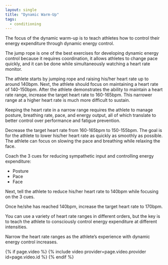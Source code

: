 ```yaml
---
layout: single
title: "Dynamic Warm-Up"
tags:
  - conditioning
---
```


The focus of the dynamic warm-up is to teach athletes how to control their energy
expenditure through dynamic energy control.

The jump rope is one of the best exercises for developing dynamic energy control because
it requires coordination, it allows athletes to change pace quickly, and it can be done while
simultaneously watching a heart rate monitor.

The athlete starts by jumping rope and raising his/her heart rate up to around 140bpm.
Next, the athlete should focus on maintaining a heart rate of 140-150bpm.
After the athlete demonstrates the ability to maintain a heart rate range, increase the
target heart rate to 160-165bpm. This narrower range at a higher heart rate is much more
difficult to sustain.

Keeping the heart rate in a narrow range requires the athlete to manage posture,
breathing rate, pace, and energy output, all of which translate to better control over
performance and fatigue prevention.

Decrease the target heart rate from 160-165bpm to 150-155bpm. The goal is for the athlete
to lower his/her heart rate as quickly as smoothly as possible. The athlete can focus on
slowing the pace and breathing while relaxing the face.

Coach the 3 cues for reducing sympathetic input and controlling energy expenditure:

- Posture
- Pace
- Face

Next, tell the athlete to reduce his/her heart rate to 140bpm while focusing on the 3 cues.

Once he/she has reached 140bpm, increase the target heart rate to 170bpm.

You can use a variety of heart rate ranges in different orders, but the key is to teach the
athlete to consciously control energy expenditure at different intensities.

Narrow the heart rate ranges as the athlete’s experience with dynamic energy control
increases.

{% if page.video %}
  {% include video provider=page.video.provider id=page.video.id %}
{% endif %}
